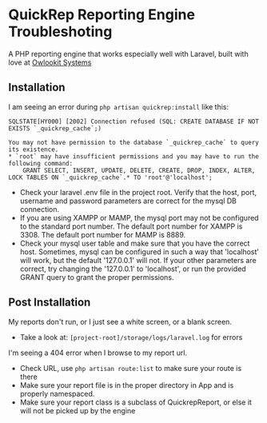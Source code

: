 QuickRep Reporting Engine Troubleshoting
========

A PHP reporting engine that works especially well with Laravel, built with love at [Owlookit Systems](https://owlookit.com)


## Installation

I am seeing an error during `php artisan quickrep:install` like this:
```
SQLSTATE[HY000] [2002] Connection refused (SQL: CREATE DATABASE IF NOT EXISTS `_quickrep_cache`;)

You may not have permission to the database `_quickrep_cache` to query its existence.
* `root` may have insufficient permissions and you may have to run the following command:
	GRANT SELECT, INSERT, UPDATE, DELETE, CREATE, DROP, INDEX, ALTER, LOCK TABLES ON `_quickrep_cache`.* TO 'root'@'localhost';
```
* Check your laravel .env file in the project root. Verify that the host, port, username and password parameters are correct for
the mysql DB connection.
* If you are using XAMPP or MAMP, the mysql port may not be configured to the standard port number. The default port 
number for XAMPP is 3308. The default port number for MAMP is 8889.
* Check your mysql user table and make sure that you have the correct host. Sometimes, mysql can be configured in such a 
way that 'localhost' will work, but the default '127.0.0.1' will not. If your other parameters are correct, try changing
the '127.0.0.1' to 'localhost', or run the provided GRANT query to grant the proper permissions.

## Post Installation

My reports don't run, or I just see a white screen, or a blank screen. 
* Take a look at: `[project-root]/storage/logs/laravel.log` for errors

I'm seeing a 404 error when I browse to my report url.
* Check URL, use `php artisan route:list` to make sure your route is there
* Make sure your report file is in the proper directory in App and is properly namespaced.
* Make sure your report class is a subclass of QuickrepReport, or else it will not be picked up by the engine

